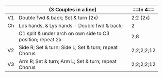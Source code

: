 ||(3 Couples in a line) |==In 4==|
|-----|----|-----|
|V1| Double fwd & back; Set & turn (2x) |2;2 (2x)|
|Ch| Lds hands, & Lys hands - Double fwd & back; |2|
||C1 split & under arch on own side to C3 position; repeat 2x |2;8|
|V2| Side R; Set & turn; Side L; Set & turn; repeat Chorus |2;2;2;2;12|
|V3| Arm R; Set & turn; Arm L; Set & turn; repeat Chorus |2;2;2;2;12|
